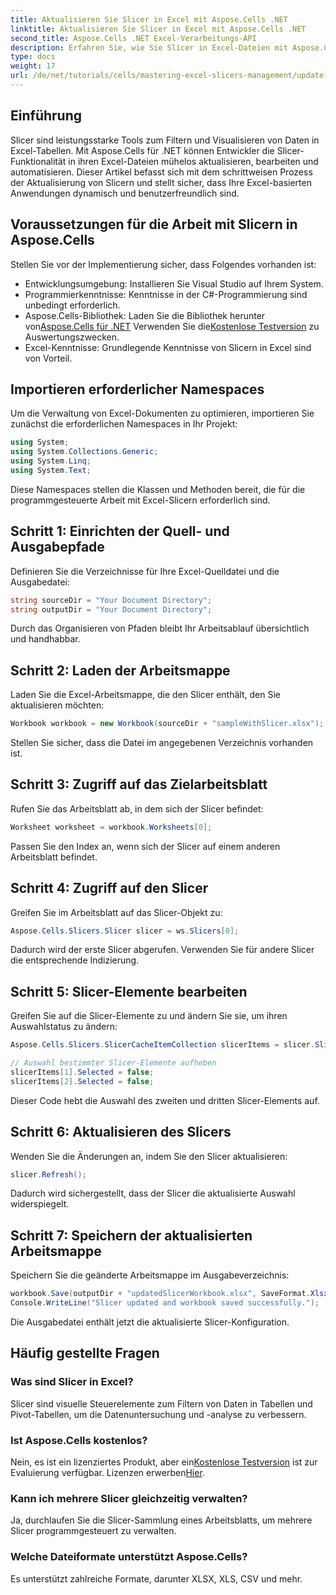 ```yaml
---
title: Aktualisieren Sie Slicer in Excel mit Aspose.Cells .NET
linktitle: Aktualisieren Sie Slicer in Excel mit Aspose.Cells .NET
second_title: Aspose.Cells .NET Excel-Verarbeitungs-API
description: Erfahren Sie, wie Sie Slicer in Excel-Dateien mit Aspose.Cells für .NET effizient aktualisieren. Diese umfassende Anleitung führt Sie durch jeden Schritt.
type: docs
weight: 17
url: /de/net/tutorials/cells/mastering-excel-slicers-management/update-slicers-in-excel/
---
```

## Einführung

Slicer sind leistungsstarke Tools zum Filtern und Visualisieren von Daten in Excel-Tabellen. Mit Aspose.Cells für .NET können Entwickler die Slicer-Funktionalität in ihren Excel-Dateien mühelos aktualisieren, bearbeiten und automatisieren. Dieser Artikel befasst sich mit dem schrittweisen Prozess der Aktualisierung von Slicern und stellt sicher, dass Ihre Excel-basierten Anwendungen dynamisch und benutzerfreundlich sind.

## Voraussetzungen für die Arbeit mit Slicern in Aspose.Cells

Stellen Sie vor der Implementierung sicher, dass Folgendes vorhanden ist:

- Entwicklungsumgebung: Installieren Sie Visual Studio auf Ihrem System.
- Programmierkenntnisse: Kenntnisse in der C#-Programmierung sind unbedingt erforderlich.
- Aspose.Cells-Bibliothek: Laden Sie die Bibliothek herunter von[Aspose.Cells für .NET](https://releases.aspose.com/cells/net/) Verwenden Sie die[Kostenlose Testversion](https://releases.aspose.com/) zu Auswertungszwecken.
- Excel-Kenntnisse: Grundlegende Kenntnisse von Slicern in Excel sind von Vorteil.

## Importieren erforderlicher Namespaces

Um die Verwaltung von Excel-Dokumenten zu optimieren, importieren Sie zunächst die erforderlichen Namespaces in Ihr Projekt:

```csharp
using System;
using System.Collections.Generic;
using System.Linq;
using System.Text;
```

Diese Namespaces stellen die Klassen und Methoden bereit, die für die programmgesteuerte Arbeit mit Excel-Slicern erforderlich sind.

## Schritt 1: Einrichten der Quell- und Ausgabepfade

Definieren Sie die Verzeichnisse für Ihre Excel-Quelldatei und die Ausgabedatei:

```csharp
string sourceDir = "Your Document Directory";
string outputDir = "Your Document Directory";
```

Durch das Organisieren von Pfaden bleibt Ihr Arbeitsablauf übersichtlich und handhabbar.

## Schritt 2: Laden der Arbeitsmappe

Laden Sie die Excel-Arbeitsmappe, die den Slicer enthält, den Sie aktualisieren möchten:

```csharp
Workbook workbook = new Workbook(sourceDir + "sampleWithSlicer.xlsx");
```

Stellen Sie sicher, dass die Datei im angegebenen Verzeichnis vorhanden ist.

## Schritt 3: Zugriff auf das Zielarbeitsblatt

Rufen Sie das Arbeitsblatt ab, in dem sich der Slicer befindet:

```csharp
Worksheet worksheet = workbook.Worksheets[0];
```

Passen Sie den Index an, wenn sich der Slicer auf einem anderen Arbeitsblatt befindet.

## Schritt 4: Zugriff auf den Slicer

Greifen Sie im Arbeitsblatt auf das Slicer-Objekt zu:

```csharp
Aspose.Cells.Slicers.Slicer slicer = ws.Slicers[0];
```

Dadurch wird der erste Slicer abgerufen. Verwenden Sie für andere Slicer die entsprechende Indizierung.

## Schritt 5: Slicer-Elemente bearbeiten

Greifen Sie auf die Slicer-Elemente zu und ändern Sie sie, um ihren Auswahlstatus zu ändern:

```csharp
Aspose.Cells.Slicers.SlicerCacheItemCollection slicerItems = slicer.SlicerCache.SlicerCacheItems;

// Auswahl bestimmter Slicer-Elemente aufheben
slicerItems[1].Selected = false;
slicerItems[2].Selected = false;
```

Dieser Code hebt die Auswahl des zweiten und dritten Slicer-Elements auf.

## Schritt 6: Aktualisieren des Slicers

Wenden Sie die Änderungen an, indem Sie den Slicer aktualisieren:

```csharp
slicer.Refresh();
```

Dadurch wird sichergestellt, dass der Slicer die aktualisierte Auswahl widerspiegelt.

## Schritt 7: Speichern der aktualisierten Arbeitsmappe

Speichern Sie die geänderte Arbeitsmappe im Ausgabeverzeichnis:

```csharp
workbook.Save(outputDir + "updatedSlicerWorkbook.xlsx", SaveFormat.Xlsx);
Console.WriteLine("Slicer updated and workbook saved successfully.");
```

Die Ausgabedatei enthält jetzt die aktualisierte Slicer-Konfiguration.

## Häufig gestellte Fragen

### Was sind Slicer in Excel?

Slicer sind visuelle Steuerelemente zum Filtern von Daten in Tabellen und Pivot-Tabellen, um die Datenuntersuchung und -analyse zu verbessern.

### Ist Aspose.Cells kostenlos?

 Nein, es ist ein lizenziertes Produkt, aber ein[Kostenlose Testversion](https://releases.aspose.com/) ist zur Evaluierung verfügbar. Lizenzen erwerben[Hier](https://purchase.aspose.com/buy).

### Kann ich mehrere Slicer gleichzeitig verwalten?

Ja, durchlaufen Sie die Slicer-Sammlung eines Arbeitsblatts, um mehrere Slicer programmgesteuert zu verwalten.

### Welche Dateiformate unterstützt Aspose.Cells?

Es unterstützt zahlreiche Formate, darunter XLSX, XLS, CSV und mehr.